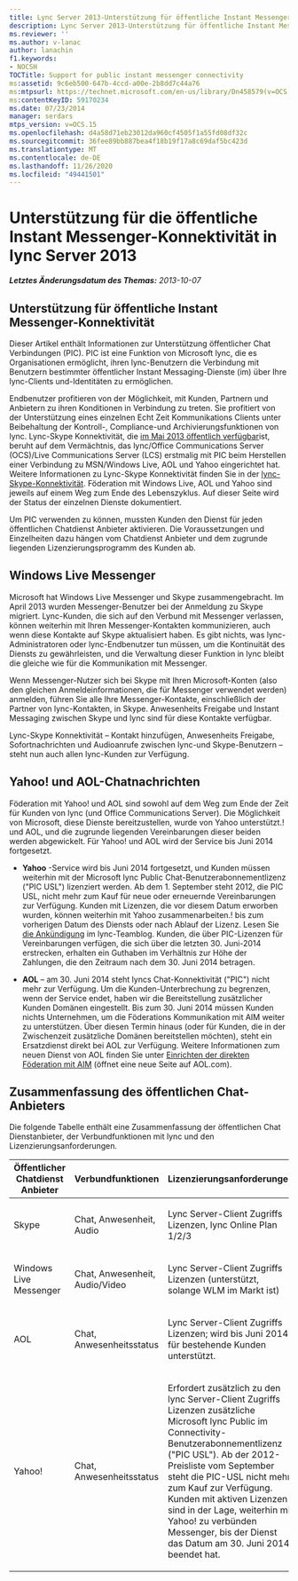 ```yaml
---
title: Lync Server 2013-Unterstützung für öffentliche Instant Messenger-Konnektivität
description: Lync Server 2013-Unterstützung für öffentliche Instant Messenger-Konnektivität.
ms.reviewer: ''
ms.author: v-lanac
author: lanachin
f1.keywords:
- NOCSH
TOCTitle: Support for public instant messenger connectivity
ms:assetid: 9c6eb500-647b-4ccd-a00e-2b8dd7c44a76
ms:mtpsurl: https://technet.microsoft.com/en-us/library/Dn458579(v=OCS.15)
ms:contentKeyID: 59170234
ms.date: 07/23/2014
manager: serdars
mtps_version: v=OCS.15
ms.openlocfilehash: d4a58d71eb23012da960cf4505f1a55fd08df32c
ms.sourcegitcommit: 36fee89bb887bea4f18b19f17a8c69daf5bc423d
ms.translationtype: MT
ms.contentlocale: de-DE
ms.lasthandoff: 11/26/2020
ms.locfileid: "49441501"
---
```

# <a name="support-for-public-instant-messenger-connectivity-in-lync-server-2013"></a>Unterstützung für die öffentliche Instant Messenger-Konnektivität in lync Server 2013

<div data-xmlns="http://www.w3.org/1999/xhtml">

<div class="topic" data-xmlns="http://www.w3.org/1999/xhtml" data-msxsl="urn:schemas-microsoft-com:xslt" data-cs="https://msdn.microsoft.com/">

<div data-asp="https://msdn2.microsoft.com/asp">



</div>

<div id="mainSection">

<div id="mainBody">

<span> </span>

_**Letztes Änderungsdatum des Themas:** 2013-10-07_

<div>

## <a name="support-for-public-instant-messenger-connectivity"></a>Unterstützung für öffentliche Instant Messenger-Konnektivität

Dieser Artikel enthält Informationen zur Unterstützung öffentlicher Chat Verbindungen (PIC). PIC ist eine Funktion von Microsoft lync, die es Organisationen ermöglicht, ihren lync-Benutzern die Verbindung mit Benutzern bestimmter öffentlicher Instant Messaging-Dienste (im) über Ihre lync-Clients und-Identitäten zu ermöglichen.

Endbenutzer profitieren von der Möglichkeit, mit Kunden, Partnern und Anbietern zu ihren Konditionen in Verbindung zu treten. Sie profitiert von der Unterstützung eines einzelnen Echt Zeit Kommunikations Clients unter Beibehaltung der Kontroll-, Compliance-und Archivierungsfunktionen von lync. Lync-Skype Konnektivität, die [im Mai 2013 öffentlich verfügbar](https://blogs.technet.com/b/lync/archive/2013/05/23/lync-skype-connectivity-available-today.aspx)ist, beruht auf dem Vermächtnis, das lync/Office Communications Server (OCS)/Live Communications Server (LCS) erstmalig mit PIC beim Herstellen einer Verbindung zu MSN/Windows Live, AOL und Yahoo eingerichtet hat.  Weitere Informationen zu Lync-Skype Konnektivität finden Sie in der [lync-Skype-Konnektivität](https://office.microsoft.com/lync/lync-skype-connectivity-fx103789635.aspx). Föderation mit Windows Live, AOL und Yahoo sind jeweils auf einem Weg zum Ende des Lebenszyklus. Auf dieser Seite wird der Status der einzelnen Dienste dokumentiert.

Um PIC verwenden zu können, mussten Kunden den Dienst für jeden öffentlichen Chatdienst Anbieter aktivieren. Die Voraussetzungen und Einzelheiten dazu hängen vom Chatdienst Anbieter und dem zugrunde liegenden Lizenzierungsprogramm des Kunden ab.

<div>

## <a name="windows-live-messenger"></a>Windows Live Messenger

Microsoft hat Windows Live Messenger und Skype zusammengebracht. Im April 2013 wurden Messenger-Benutzer bei der Anmeldung zu Skype migriert. Lync-Kunden, die sich auf den Verbund mit Messenger verlassen, können weiterhin mit Ihren Messenger-Kontakten kommunizieren, auch wenn diese Kontakte auf Skype aktualisiert haben. Es gibt nichts, was lync-Administratoren oder lync-Endbenutzer tun müssen, um die Kontinuität des Diensts zu gewährleisten, und die Verwaltung dieser Funktion in lync bleibt die gleiche wie für die Kommunikation mit Messenger. 

Wenn Messenger-Nutzer sich bei Skype mit Ihren Microsoft-Konten (also den gleichen Anmeldeinformationen, die für Messenger verwendet werden) anmelden, führen Sie alle Ihre Messenger-Kontakte, einschließlich der Partner von lync-Kontakten, in Skype. Anwesenheits Freigabe und Instant Messaging zwischen Skype und lync sind für diese Kontakte verfügbar. 

Lync-Skype Konnektivität – Kontakt hinzufügen, Anwesenheits Freigabe, Sofortnachrichten und Audioanrufe zwischen lync-und Skype-Benutzern – steht nun auch allen lync-Kunden zur Verfügung.

</div>

<div>

## <a name="yahoo-and-aol-instant-messenger"></a>Yahoo\! und AOL-Chatnachrichten

Föderation mit Yahoo\! und AOL sind sowohl auf dem Weg zum Ende der Zeit für Kunden von lync (und Office Communications Server). Die Möglichkeit von Microsoft, diese Dienste bereitzustellen, wurde von Yahoo unterstützt.\! und AOL, und die zugrunde liegenden Vereinbarungen dieser beiden werden abgewickelt. Für Yahoo\! und AOL wird der Service bis Juni 2014 fortgesetzt.

  - **Yahoo** -Service wird bis Juni 2014 fortgesetzt, und Kunden müssen weiterhin mit der Microsoft lync Public Chat-Benutzerabonnementlizenz ("PIC USL") lizenziert werden.  Ab dem 1. September steht 2012, die PIC USL, nicht mehr zum Kauf für neue oder erneuernde Vereinbarungen zur Verfügung.  Kunden mit Lizenzen, die vor diesem Datum erworben wurden, können weiterhin mit Yahoo zusammenarbeiten.\! bis zum vorherigen Datum des Diensts oder nach Ablauf der Lizenz. Lesen Sie [die Ankündigung](https://blogs.technet.com/b/lync/archive/2012/11/26/lync-and-yahoo-federation-end-of-life.aspx) im lync-Teamblog. Kunden, die über PIC-Lizenzen für Vereinbarungen verfügen, die sich über die letzten 30. Juni-2014 erstrecken, erhalten ein Guthaben im Verhältnis zur Höhe der Zahlungen, die den Zeitraum nach dem 30. Juni 2014 betragen.

  - **AOL** – am 30. Juni 2014 steht lyncs Chat-Konnektivität ("PIC") nicht mehr zur Verfügung. Um die Kunden-Unterbrechung zu begrenzen, wenn der Service endet, haben wir die Bereitstellung zusätzlicher Kunden Domänen eingestellt. Bis zum 30. Juni 2014 müssen Kunden nichts Unternehmen, um die Föderations Kommunikation mit AIM weiter zu unterstützen. Über diesen Termin hinaus (oder für Kunden, die in der Zwischenzeit zusätzliche Domänen bereitstellen möchten), steht ein Ersatzdienst direkt bei AOL zur Verfügung. Weitere Informationen zum neuen Dienst von AOL finden Sie unter [Einrichten der direkten Föderation mit AIM](http://aimenterprise.aol.com/pic.php)  (öffnet eine neue Seite auf AOL.com).  

</div>

<div>

## <a name="public-im-provider-summary"></a>Zusammenfassung des öffentlichen Chat-Anbieters

Die folgende Tabelle enthält eine Zusammenfassung der öffentlichen Chat Dienstanbieter, der Verbundfunktionen mit lync und den Lizenzierungsanforderungen.


<table>
<colgroup>
<col style="width: 33%" />
<col style="width: 33%" />
<col style="width: 33%" />
</colgroup>
<thead>
<tr class="header">
<th>Öffentlicher Chatdienst Anbieter</th>
<th>Verbundfunktionen</th>
<th>Lizenzierungsanforderungen</th>
</tr>
</thead>
<tbody>
<tr class="odd">
<td><p>Skype</p></td>
<td><p>Chat, Anwesenheit, Audio</p></td>
<td><p>Lync Server-Client Zugriffs Lizenzen, lync Online Plan 1/2/3</p></td>
</tr>
<tr class="even">
<td><p>Windows Live Messenger</p></td>
<td><p>Chat, Anwesenheit, Audio/Video</p></td>
<td><p>Lync Server-Client Zugriffs Lizenzen (unterstützt, solange WLM im Markt ist)</p></td>
</tr>
<tr class="odd">
<td><p>AOL</p></td>
<td><p>Chat, Anwesenheitsstatus</p></td>
<td><p>Lync Server-Client Zugriffs Lizenzen; wird bis Juni 2014 für bestehende Kunden unterstützt.</p></td>
</tr>
<tr class="even">
<td><p>Yahoo!</p></td>
<td><p>Chat, Anwesenheitsstatus</p></td>
<td><p>Erfordert zusätzlich zu den lync Server-Client Zugriffs Lizenzen zusätzliche Microsoft lync Public im Connectivity-Benutzerabonnementlizenz ("PIC USL"). Ab der 2012-Preisliste vom September steht die PIC-USL nicht mehr zum Kauf zur Verfügung. Kunden mit aktiven Lizenzen sind in der Lage, weiterhin mit Yahoo! zu verbünden Messenger, bis der Dienst das Datum am 30. Juni 2014 beendet hat.</p></td>
</tr>
</tbody>
</table>


</div>

</div>

</div>

<span> </span>

</div>

</div>

</div>

